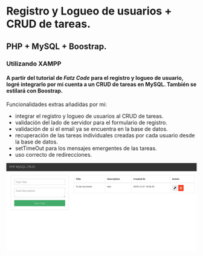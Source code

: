 # Registro y Logueo de usuarios + CRUD de tareas.

## PHP + MySQL + Boostrap.
### Utilizando XAMPP
#### A partir del tutorial de _Fatz Code_ para el registro y logueo de usuario, logré integrarlo por mi cuenta a un CRUD de tareas en MySQL. También se estilará con Boostrap.

Funcionalidades extras añadidas por mi:
- integrar el registro y logueo de usuarios al CRUD de tareas.
- validación del lado de servidor para el formulario de registro.
- validación de si el email ya se encuentra en la base de datos.
- recuperación de las tareas individuales creadas por cada usuario desde la base de datos.
- setTimeOut para los mensajes emergentes de las tareas.
- uso correcto de redirecciones. 

![](docs/screenshot.png)

